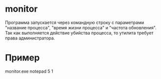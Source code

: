 # monitor
Программа запускается через командную строку с параметрами "название процесса", "время жизни процесса" и "частота обновления".
Так как выполняется действие убийства процесса, то утилита требует права администратора.
# Пример
monitor.exe notepad 5 1
